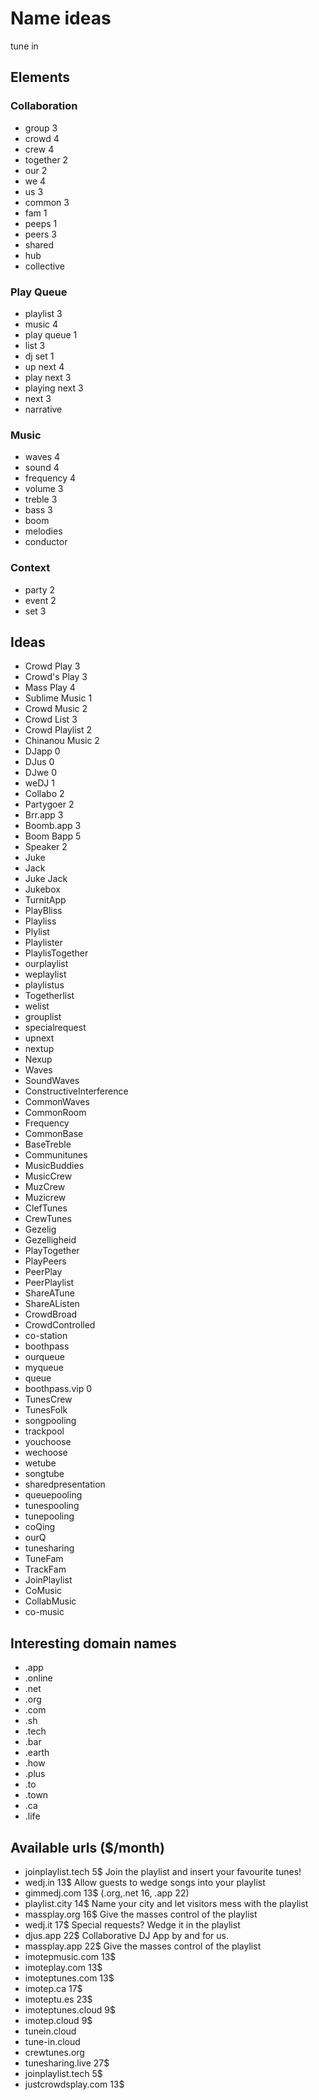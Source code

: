 # Name ideas

tune in
## Elements

### Collaboration
- group 3
- crowd 4
- crew 4
- together 2
- our 2
- we 4
- us 3
- common 3
- fam 1
- peeps 1
- peers 3
- shared
- hub
- collective

### Play Queue
- playlist 3
- music 4
- play queue 1
- list 3
- dj set 1
- up next 4
- play next 3
- playing next 3
- next 3
- narrative

### Music
- waves 4
- sound 4
- frequency 4
- volume 3
- treble 3
- bass 3
- boom
- melodies
- conductor

### Context
- party 2
- event 2
- set 3

## Ideas
- Crowd Play 3
- Crowd's Play 3
- Mass Play 4
- Sublime Music 1
- Crowd Music 2
- Crowd List 3
- Crowd Playlist 2
- Chinanou Music 2
- DJapp 0
- DJus 0
- DJwe 0
- weDJ 1
- Collabo 2
- Partygoer 2
- Brr.app 3
- Boomb.app 3
- Boom Bapp 5
- Speaker 2
- Juke
- Jack
- Juke Jack
- Jukebox
- TurnitApp
- PlayBliss
- Playliss
- Plylist
- Playlister
- PlaylisTogether
- ourplaylist
- weplaylist
- playlistus
- Togetherlist
- welist
- grouplist
- specialrequest
- upnext
- nextup
- Nexup
- Waves
- SoundWaves
- ConstructiveInterference
- CommonWaves
- CommonRoom
- Frequency
- CommonBase
- BaseTreble
- Communitunes
- MusicBuddies
- MusicCrew
- MuzCrew
- Muzicrew
- ClefTunes
- CrewTunes
- Gezelig
- Gezelligheid
- PlayTogether
- PlayPeers
- PeerPlay
- PeerPlaylist
- ShareATune
- ShareAListen
- CrowdBroad
- CrowdControlled
- co-station
- boothpass
- ourqueue
- myqueue
- queue
- boothpass.vip 0
- TunesCrew
- TunesFolk
- songpooling
- trackpool
- youchoose
- wechoose
- wetube
- songtube
- sharedpresentation
- queuepooling
- tunespooling
- tunepooling
- coQing
- ourQ
- tunesharing
- TuneFam
- TrackFam
- JoinPlaylist
- CoMusic
- CollabMusic
- co-music


## Interesting domain names
- .app
- .online
- .net
- .org
- .com
- .sh
- .tech
- .bar
- .earth
- .how
- .plus
- .to
- .town
- .ca
- .life

## Available urls ($/month)
- joinplaylist.tech 5$  Join the playlist and insert your favourite tunes!
- wedj.in 13$           Allow guests to wedge songs into your playlist
- gimmedj.com 13$       (.org,.net 16, .app 22)
- playlist.city 14$     Name your city and let visitors mess with the playlist
- massplay.org 16$      Give the masses control of the playlist
- wedj.it 17$           Special requests? Wedge it in the playlist
- djus.app 22$          Collaborative DJ App by and for us.
- massplay.app 22$      Give the masses control of the playlist
- imotepmusic.com 13$
- imoteplay.com 13$
- imoteptunes.com 13$
- imotep.ca 17$
- imoteptu.es 23$
- imoteptunes.cloud 9$
- imotep.cloud 9$
- tunein.cloud
- tune-in.cloud
- crewtunes.org
- tunesharing.live 27$
- joinplaylist.tech 5$
- justcrowdsplay.com 13$

